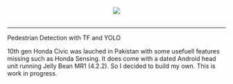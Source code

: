 <div align="center">
  <img src="https://www.tensorflow.org/images/tf_logo_transp.png"><br><br>
</div>

-----------------
Pedestrian Detection with TF and YOLO

10th gen Honda Civic was lauched in Pakistan with some usefuell features missing such as Honda Sensing. It does come with a dated Android head unit running Jelly Bean MR1 (4.2.2). So I decided to build my own.
This is work in progress.
